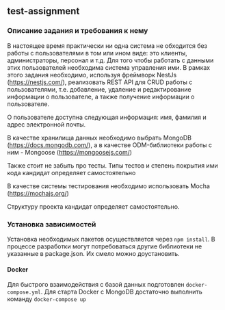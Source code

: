 ## test-assignment

### Описание задания и требования к нему
В настоящее время практически ни одна система не обходится без работы с пользователями в том или ином виде: это клиенты, администраторы, персонал и т.д.
Для того чтобы работать с данными этих пользователей необходима система управления ими. В рамках этого задания необходимо, используя фреймворк NestJs (https://nestjs.com/), реализовать REST API для CRUD работы с пользователями, т.е. добавление, удаление и редактирование информации о пользователе, а также получение информации о пользователе. 

О пользователе доступна следующая информация: имя, фамилия и адрес электронной почты. 

В качестве хранилища данных необходимо выбрать MongoDB (https://docs.mongodb.com/), а в качестве ODM-библиотеки работы с ним - Mongoose (https://mongoosejs.com/)

Также стоит не забыть про тесты. Типы тестов и степень покрытия ими кода кандидат определяет самостоятельно

В качестве системы тестирования необходимо использовать Mocha (https://mochajs.org/)

Структуру проекта кандидат определяет самостоятельно. 

### Установка зависимостей
Установка необходимых пакетов осуществляется через `npm install`. 
В процессе разработки могут потребоваться другие библиотеки не указанные в package.json. 
Их смело можно доустановить.

#### Docker
Для быстрого взаимодействия с базой данных подготовлен `docker-compose.yml`.
Для старта Docker с MongoDB достаточно выполнить команду `docker-compose up`


